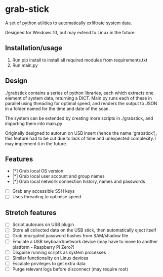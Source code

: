 # grab-stick
A set of python utilities to automatically exfiltrate system data.

Designed for Windows 10, but may extend to Linux in the future.

## Installation/usage
1. Run pip install to install all required modules from requirements.txt
2. Run main.py

## Design
./grabstick contains a series of python libraries, each which extracts one element of system data, returning a DICT.
Main.py runs each of these in parallel using threading for optimal speed, and renders the output to JSON in a
folder named for the time and date of the scan.

The system can be extended by creating more scripts in ./grabstick, and importing them into main.py

Originally designed to autorun on USB insert (hence the name 'grabstick'), this feature had to be cut due to lack of
time and unexpected complexity. I may implement it in the future.

## Features
- [*] Grab local OS version
- [*] Grab local user account and group names
- [*] Grab local network connection history, names and passwords
- [ ] Grab any accessible SSH keys
- [ ] Uses threading to optimise speed

## Stretch features
- [ ] Script autoruns on USB plugin
- [ ] Store all collected data on the USB stick, then automatically eject itself
- [ ] Grab encrypted password hashes from SAM/shadow file
- [ ] Emulate a USB keyboard/network device (may have to move to another platform - Raspberry Pi Zero?)
- [ ] Disguise running scripts as system processes
- [ ] Similar functionality on Linux devices
- [ ] Escalate privileges to get extra data
- [ ] Purge relevant logs before disconnect (may require root)
